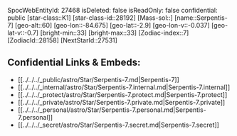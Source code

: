 ﻿---
location: [-2.9,-84.675,60]
type: Star
tags:
- astro/Star

---
SpocWebEntityId: 27468
isDeleted: false
isReadOnly: false
confidential: public
[star-class::K1]
[star-class-id::28192]
[Mass-sol::]
[name::Serpentis-7]
[geo-alt::60]
[geo-lon::-84.675]
[geo-lat::-2.9]
[geo-lon-v::-0.037]
[geo-lat-v::-0.7]
[bright-min::33]
[bright-max::33]
[Zodiac-index::7]
[ZodiacId::28158]
[NextStarId::27531]



## Confidential Links & Embeds: 
- [[../../../_public/astro/Star/Serpentis-7.md|Serpentis-7]] 
- [[../../../_internal/astro/Star/Serpentis-7.internal.md|Serpentis-7.internal]] 
- [[../../../_protect/astro/Star/Serpentis-7.protect.md|Serpentis-7.protect]] 
- [[../../../_private/astro/Star/Serpentis-7.private.md|Serpentis-7.private]] 
- [[../../../_personal/astro/Star/Serpentis-7.personal.md|Serpentis-7.personal]] 
- [[../../../_secret/astro/Star/Serpentis-7.secret.md|Serpentis-7.secret]] 
